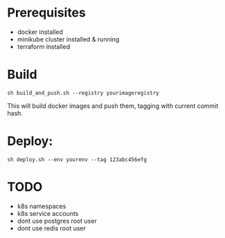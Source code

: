 # Prerequisites

- docker installed
- minikube cluster installed & running
- terraform installed

# Build
```
sh build_and_push.sh --registry yourimageregistry
```

This will build docker images and push them, tagging with current commit hash.

# Deploy:
```
sh deploy.sh --env yourenv --tag 123abc456efg
```

# TODO

- k8s namespaces
- k8s service accounts
- dont use postgres root user
- dont use redis root user